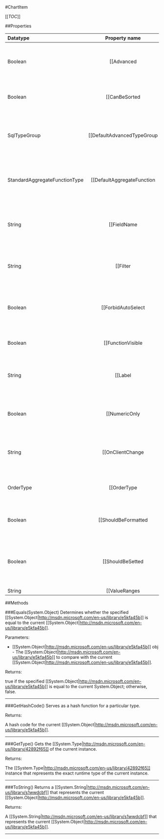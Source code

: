 #ChartItem

[[_TOC_]]

##Properties

|Datatype|Property name|Property description|Default Value|
|:-------|:----------:|:-----------------:|:-----------:|
|Boolean|[[Advanced|/API/Izenda/AdHoc/CodeSamples/Izenda_AdHoc_ChartItem_Advanced]]| Determines whether the chart item should display as an advanced item on the chart tab of the AdHocReportDesigner. |False|
|Boolean|[[CanBeSorted|/API/Izenda/AdHoc/CodeSamples/Izenda_AdHoc_ChartItem_CanBeSorted]]| Determines whether the sort checkboxes will be displayed for this chart item on the AdHocReportDesigner. |True|
|SqlTypeGroup|[[DefaultAdvancedTypeGroup|/API/Izenda/AdHoc/CodeSamples/Izenda_AdHoc_ChartItem_DefaultAdvancedTypeGroup]]| Gets or sets the SQL type that the separator column starts with when selecting advanced properties on the AdHocReportDesigner. |None|
|StandardAggregateFunctionType|[[DefaultAggregateFunction|/API/Izenda/AdHoc/CodeSamples/Izenda_AdHoc_ChartItem_DefaultAggregateFunction]]| Gets or sets the aggregation function that is the default for this chart item when displaying it on the charts tab of the AdHocReportDesigner. |None|
|String|[[FieldName|/API/Izenda/AdHoc/CodeSamples/Izenda_AdHoc_ChartItem_FieldName]]| Gets or sets the text and field name that is associated with the first dropdown menu on this chart item on the AdHocReportDesigner. |String.Empty|
|String|[[Filter|/API/Izenda/AdHoc/CodeSamples/Izenda_AdHoc_ChartItem_Filter]]| Gets or sets the data type that available columns for this chart item will be filtered to on the AdHocReportDesigner. |String.Empty|
|Boolean|[[ForbidAutoSelect|/API/Izenda/AdHoc/CodeSamples/Izenda_AdHoc_ChartItem_ForbidAutoSelect]]| Determines whether or not to allow automatic selection for the column dropdown on advanced selection items on the AdHocReportDesigner. |False|
|Boolean|[[FunctionVisible|/API/Izenda/AdHoc/CodeSamples/Izenda_AdHoc_ChartItem_FunctionVisible]]| Determines whether the function dropdown for this chart item will be displayed. |True|
|String|[[Label|/API/Izenda/AdHoc/CodeSamples/Izenda_AdHoc_ChartItem_Label]]| Gets or sets the text of the label for the item that will be displayed on the charts tab of the AdHocReportDesigner. |String.Empty|
|Boolean|[[NumericOnly|/API/Izenda/AdHoc/CodeSamples/Izenda_AdHoc_ChartItem_NumericOnly]]| Determines whether the type groups that are loaded for this chart item will only consist of numeric types. |False|
|String|[[OnClientChange|/API/Izenda/AdHoc/CodeSamples/Izenda_AdHoc_ChartItem_OnClientChange]]| Gets or sets the javascript function name that runs on the onChange event for the chart item on the AdHocReportDesigner. |null|
|OrderType|[[OrderType|/API/Izenda/AdHoc/CodeSamples/Izenda_AdHoc_ChartItem_OrderType]]| Specifies the default sort order that should be selected for this chart item on the AdHocReportDesigner. |NONE|
|Boolean|[[ShouldBeFormatted|/API/Izenda/AdHoc/CodeSamples/Izenda_AdHoc_ChartItem_ShouldBeFormatted]]| Determines whether the chart item will be able to use formatters other than the default one. |True|
|Boolean|[[ShouldBeSetted|/API/Izenda/AdHoc/CodeSamples/Izenda_AdHoc_ChartItem_ShouldBeSetted]]| Specifies whether the function dropdown for this chart item must be set manually. When true then a placeholder item for the function dropdown is populated first. |True|
|String|[[ValueRanges|/API/Izenda/AdHoc/CodeSamples/Izenda_AdHoc_ChartItem_ValueRanges]]||String.Empty|


##Methods

###Equals(System.Object)
Determines whether the specified [[System.Object|http://msdn.microsoft.com/en-us/library/e5kfa45b]] is equal to the current [[System.Object|http://msdn.microsoft.com/en-us/library/e5kfa45b]].

Parameters: 

* [[System.Object|http://msdn.microsoft.com/en-us/library/e5kfa45b]] obj  - The [[System.Object|http://msdn.microsoft.com/en-us/library/e5kfa45b]] to compare with the current [[System.Object|http://msdn.microsoft.com/en-us/library/e5kfa45b]].





Returns:

true if the specified [[System.Object|http://msdn.microsoft.com/en-us/library/e5kfa45b]] is equal to the current System.Object; otherwise, false.


---


###GetHashCode()
 Serves as a hash function for a particular type.  





Returns:

A hash code for the current [[System.Object|http://msdn.microsoft.com/en-us/library/e5kfa45b]].


---


###GetType()
Gets the [[System.Type|http://msdn.microsoft.com/en-us/library/42892f65]] of the current instance.





Returns:

The [[System.Type|http://msdn.microsoft.com/en-us/library/42892f65]] instance that represents the exact runtime type of the current instance.


---


###ToString()
Returns a [[System.String|http://msdn.microsoft.com/en-us/library/s1wwdcbf]] that represents the current [[System.Object|http://msdn.microsoft.com/en-us/library/e5kfa45b]].





Returns:

A [[System.String|http://msdn.microsoft.com/en-us/library/s1wwdcbf]] that represents the current [[System.Object|http://msdn.microsoft.com/en-us/library/e5kfa45b]].


---


